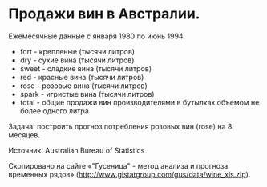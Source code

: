 Продажи вин в Австралии.
==========================

Ежемесячные данные с января 1980 по июнь 1994.

* fort - крепленые (тысячи литров)
* dry - сухие вина  (тысячи литров)
* sweet - сладкие вина  (тысячи литров)
* red - красные вина  (тысячи литров)
* rose - розовые вина  (тысячи литров)
* spark - игристые вина  (тысячи литров)
* total - общие продажи вин производителями в бутылках объемом не более одного литра

Задача: построить прогноз потребления розовых вин (rose) на 8 месяцев.

Источник: Australian Bureau of Statistics

Скопировано на сайте «"Гусеница" - метод анализа и прогноза временных рядов» (http://www.gistatgroup.com/gus/data/wine_xls.zip).
